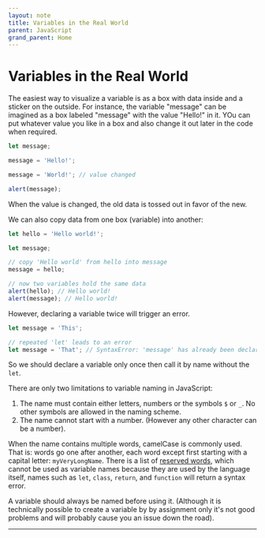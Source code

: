```yaml
---
layout: note
title: Variables in the Real World
parent: JavaScript
grand_parent: Home
---
```


# Variables in the Real World

The easiest way to visualize a variable is as a box with data inside and a sticker on the outside. For instance, the variable "message" can be imagined as a box labeled "message" with the value "Hello!" in it. YOu can put whatever value you like in a box and also change it out later in the code when required.

```js
let message;

message = 'Hello!';

message = 'World!'; // value changed

alert(message);
```

When the value is changed, the old data is tossed out in favor of the new.

We can also copy data from one box (variable) into another:

```js
let hello = 'Hello world!';

let message;

// copy 'Hello world' from hello into message
message = hello;

// now two variables hold the same data
alert(hello); // Hello world!
alert(message); // Hello world!
```

However, declaring a variable twice will trigger an error.

```js
let message = 'This';

// repeated 'let' leads to an error
let message = 'That'; // SyntaxError: 'message' has already been declared
```

So we should declare a variable only once then call it by name without the `let`.

There are only two limitations to variable naming in JavaScript:

1. The name must contain either letters, numbers or the symbols `$` or `_`. No other symbols are allowed in the naming scheme.
2. The name cannot start with a number. (However any other character can be a number).

When the name contains multiple words, camelCase is commonly used. That is: words go one after another, each word except first starting with a capital letter: `myVeryLongName`. There is a list of [reserved words](https://developer.mozilla.org/en-US/docs/Web/JavaScript/Reference/Lexical_grammar#Keywords), which cannot be used as variable names because they are used by the language itself, names such as `let`, `class`, `return`, and `function` will return a syntax error.

A variable should always be named before using it. (Although it is technically possible to create a variable by by assignment only it's not good problems and will probably cause you an issue down the road).

---
